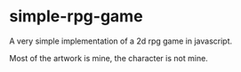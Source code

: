 # simple-rpg-game
A very simple implementation of a 2d rpg game in javascript.

Most of the artwork is mine, the character is not mine.
